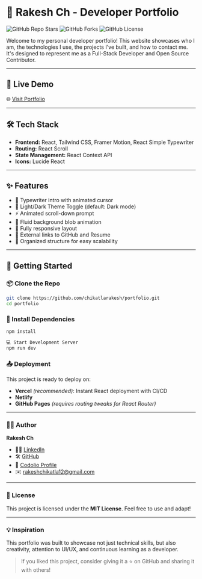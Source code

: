 # 🚀 Rakesh Ch - Developer Portfolio

![GitHub Repo Stars](https://img.shields.io/github/stars/chikatlarakesh/portfolio?style=social)
![GitHub Forks](https://img.shields.io/github/forks/chikatlarakesh/portfolio?style=social)
![GitHub License](https://img.shields.io/github/license/chikatlarakesh/portfolio)

Welcome to my personal developer portfolio! This website showcases who I am, the technologies I use, the projects I've built, and how to contact me. It's designed to represent me as a Full-Stack Developer and Open Source Contributor.

---

## 🔗 Live Demo

🌐 [Visit Portfolio](https://rakesh-chikatla.vercel.app/)


---

## 🛠 Tech Stack

- **Frontend:** React, Tailwind CSS, Framer Motion, React Simple Typewriter
- **Routing:** React Scroll
- **State Management:** React Context API
- **Icons:** Lucide React

---

## ✨ Features

- 🎯 Typewriter intro with animated cursor
- 🌙 Light/Dark Theme Toggle (default: Dark mode)
- ⚡ Animated scroll-down prompt
- 🎨 Fluid background blob animation
- 📱 Fully responsive layout
- 🔗 External links to GitHub and Resume
- 📁 Organized structure for easy scalability

---

## 🚀 Getting Started

### 📦 Clone the Repo

```bash
git clone https://github.com/chikatlarakesh/portfolio.git
cd portfolio
```

### 📁 Install Dependencies

```bash
npm install

💻 Start Development Server
npm run dev
```

### 📤 Deployment

This project is ready to deploy on:

- **Vercel** *(recommended)*: Instant React deployment with CI/CD
- **Netlify**
- **GitHub Pages** *(requires routing tweaks for React Router)*

---

### 🧑‍💻 Author

**Rakesh Ch**

- 🧑‍💼 [LinkedIn](https://www.linkedin.com/in/rakeshchikatla/)
- 🛠 [GitHub](https://github.com/chikatlarakesh)
- 📝 [Codolio Profile](https://codolio.com/profile/rakeshchikatla)
- ✉️ rakeshchikatla12@gmail.com

---

### 📜 License

This project is licensed under the **MIT License**. Feel free to use and adapt!

---

### 💡 Inspiration

This portfolio was built to showcase not just technical skills, but also creativity, attention to UI/UX, and continuous learning as a developer.

> If you liked this project, consider giving it a ⭐ on GitHub and sharing it with others!


